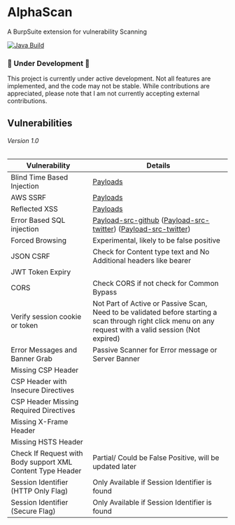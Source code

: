 # AlphaScan
A BurpSuite extension for vulnerability Scanning

[![Java Build](https://github.com/Anof-cyber/AlphaScan/actions/workflows/maven.yml/badge.svg)](https://github.com/Anof-cyber/AlphaScan/actions/workflows/maven.yml)

### 🚧 Under Development 🚧

This project is currently under active development. Not all features are implemented, and the code may not be stable. While contributions are appreciated, please note that I am not currently accepting external contributions.


## Vulnerabilities



###### Version  1.0

| Vulnerability                   | Details                                                                                                             |
|--------------------------------|----------------------------------------------------------------------------------------------------------------------|
| Blind Time Based Injection     | [Payloads](https://github.com/CyberM0nster/SQL-Injection-Payload-List-/blob/master/Generic%20Time%20Based%20SQL%20Injection%20Payloads)                                  |
| AWS SSRF                       | [Payloads](https://github.com/swisskyrepo/PayloadsAllTheThings/blob/master/Server%20Side%20Request%20Forgery/README.md#ssrf-url-for-cloud-instances)                        |
| Reflected XSS                  | [Payloads](https://github.com/Proviesec/xss-payload-list/tree/main)                                                |
| Error Based SQL injection      | [Payload-src-github](https://github.com/payloadbox/sql-injection-payload-list) ([Payload-src-twitter](https://x.com/Fabrikat0r/status/1731784913572200720?)) ([Payload-src-twitter](https://twitter.com/intigriti/status/1727669826338914506)) |
| Forced Browsing | Experimental, likely to be false positive|
| JSON CSRF| Check for Content type text and No Additional headers like bearer|
| JWT Token Expiry | |
| CORS| Check CORS if not check for Common Bypass |
| Verify session cookie or token | Not Part of Active or Passive Scan, Need to be validated before starting a scan through right click menu on any request with a valid session (Not expired) |
| Error Messages and Banner Grab| Passive Scanner for Error message or Server Banner|
| Missing CSP Header             |                                                                                                                      |
| CSP Header with Insecure Directives |                                                                                                                  |
| CSP Header Missing Required Directives |                                                                                                            |
| Missing X-Frame Header         |                                                                                                                      |
| Missing HSTS Header            |                                                                                                                      |
| Check If Request with Body support XML Content Type Header |   Partial/ Could be False Positive, will be updated later |
| Session Identifier (HTTP Only Flag) | Only Available if Session Identifier is found |
| Session Identifier (Secure Flag) | Only Available if Session Identifier is found|


<br>

